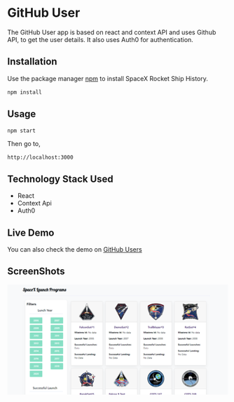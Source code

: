 # GitHub User
The GitHub User app is based on react and context API and uses Github API, to get the user details. It also uses Auth0 for authentication.
## Installation

Use the package manager [npm](https://www.npmjs.com) to install SpaceX Rocket Ship History.

```bash
npm install
```

## Usage

```
npm start
```
Then go to, 

```
http://localhost:3000
``` 

## Technology Stack Used
 * React
 * Context Api
 * Auth0

## Live Demo
You can also check the demo on [GitHub Users](https://react-githubuser-101.netlify.app)

## ScreenShots
![GitHub Users](https://github.com/killcodeX/spaceXhistory/blob/master/public/spaceship.png)